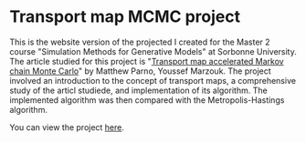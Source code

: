 # Transport map MCMC project

This is the website version of the projected I created for the Master 2 course "Simulation Methods for Generative Models" at Sorbonne University.
The article studied for this project is "[Transport map accelerated Markov chain Monte Carlo](https://arxiv.org/abs/1412.5492)" by Matthew Parno, Youssef Marzouk.
The project involved an introduction to the concept of transport maps, a comprehensive study of the articl studiede, and implementation of its algorithm. The implemented algorithm was then compared with the Metropolis-Hastings algorithm.

You can view the project [here](https://ferdinand-genans.github.io/transport_mcmc/transport_mcmc.html).
